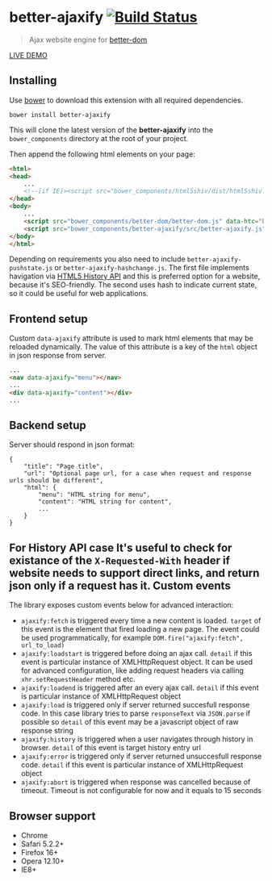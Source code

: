 better-ajaxify [![Build Status](https://api.travis-ci.org/chemerisuk/better-ajaxify.png?branch=master)](http://travis-ci.org/chemerisuk/better-ajaxify)
==============
> Ajax website engine for [better-dom](https://github.com/chemerisuk/better-dom)

[LIVE DEMO](http://chemerisuk.github.io/better-ajaxify/)

Installing
----------
Use [bower](http://bower.io/) to download this extension with all required dependencies.

    bower install better-ajaxify

This will clone the latest version of the __better-ajaxify__ into the `bower_components` directory at the root of your project.

Then append the following html elements on your page:

```html
<html>
<head>
    ...
    <!--[if IE]><script src="bower_components/html5shiv/dist/html5shiv.js"></script><![endif]-->
</head>
<body>
    ...
    <script src="bower_components/better-dom/better-dom.js" data-htc="bower_components/better-dom/better-dom.htc"></script>
    <script src="bower_components/better-ajaxify/src/better-ajaxify.js"></script>
</body>
</html>
```

Depending on requirements you also need to include `better-ajaxify-pushstate.js` or `better-ajaxify-hashchange.js`. The first file implements havigation via [HTML5 History API](https://developer.mozilla.org/en/docs/DOM/Manipulating_the_browser_history) and this is preferred option for a website, because it's SEO-friendly. The second uses hash to indicate current state, so it could be useful for web applications.

Frontend setup
--------------
Custom `data-ajaxify` attribute is used to mark html elements that may be reloaded dynamically. The value of this attribute is a key of the `html` object in json response from server.

```html
...
<nav data-ajaxify="menu"></nav>
...
<div data-ajaxify="content"></div>
...
```

Backend setup
-------------
Server should respond in json format:

    {
        "title": "Page title",
        "url": "Optional page url, for a case when request and response urls should be different",
        "html": {
            "menu": "HTML string for menu",
            "content": "HTML string for content",
            ...
        }
    }

For History API case It's useful to check for existance of the `X-Requested-With` header if website needs to support direct links, and return json only if a request has it.
Custom events
-------------
The library exposes custom events below for advanced interaction:

* `ajaxify:fetch` is triggered every time a new content is loaded. `target` of this event is the element that fired loading a new page. The event could be used programmatically, for example `DOM.fire("ajaxify:fetch", url_to_load)`
* `ajaxify:loadstart` is triggered before doing an ajax call. `detail` if this event is particular instance of XMLHttpRequest object. It can be used for advanced configuration, like adding request headers via calling `xhr.setRequestHeader` method etc.
* `ajaxify:loadend` is triggered after an every ajax call. `detail` if this event is particular instance of XMLHttpRequest object
* `ajaxify:load` is triggered only if server returned succesfull response code. In this case library tries to parse `responseText` via `JSON.parse` if possible so `detail` of this event may be a javascript object of raw response string
* `ajaxify:history` is triggered when a user navigates through history in browser. `detail` of this event is target history entry url
* `ajaxify:error` is triggered only if server returned unsuccesfull response code. `detail` if this event is particular instance of XMLHttpRequest object
* `ajaxify:abort` is triggered when response was cancelled because of timeout. Timeout is not configurable for now and it equals to 15 seconds

Browser support
---------------
* Chrome
* Safari 5.2.2+
* Firefox 16+
* Opera 12.10+
* IE8+
